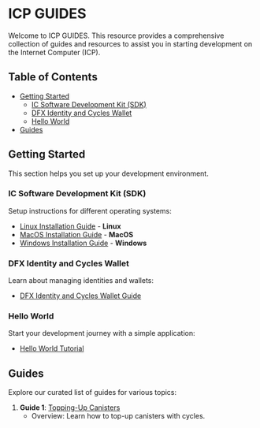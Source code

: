 # ICP GUIDES

Welcome to ICP GUIDES. This resource provides a comprehensive collection of guides and resources to assist you in starting development on the Internet Computer (ICP).

## Table of Contents

- [Getting Started](#getting-started)
  - [IC Software Development Kit (SDK)](#ic-software-development-kit-sdk)
  - [DFX Identity and Cycles Wallet](#dfx-identity-and-cycles-wallet)
  - [Hello World](#hello-world)
- [Guides](#guides)

## Getting Started

This section helps you set up your development environment.

### IC Software Development Kit (SDK)

Setup instructions for different operating systems:

- [Linux Installation Guide](IC_SDK_Linux.md) - **Linux**
- [MacOS Installation Guide](IC_SDK_MacOS.md) - **MacOS**
- [Windows Installation Guide](IC_SDK_Windows.md) - **Windows**

### DFX Identity and Cycles Wallet

Learn about managing identities and wallets:

- [DFX Identity and Cycles Wallet Guide](DFX_Wallet.md)

### Hello World

Start your development journey with a simple application:

- [Hello World Tutorial](Hello_World.md)

## Guides

Explore our curated list of guides for various topics:

1. **Guide 1**: [Topping-Up Canisters](Canisters.md)
   - Overview: Learn how to top-up canisters with cycles.
